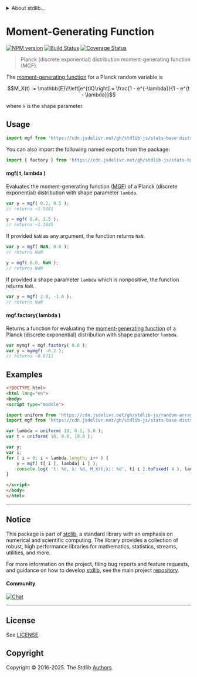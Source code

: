 <!--

@license Apache-2.0

Copyright (c) 2025 The Stdlib Authors.

Licensed under the Apache License, Version 2.0 (the "License");
you may not use this file except in compliance with the License.
You may obtain a copy of the License at

   http://www.apache.org/licenses/LICENSE-2.0

Unless required by applicable law or agreed to in writing, software
distributed under the License is distributed on an "AS IS" BASIS,
WITHOUT WARRANTIES OR CONDITIONS OF ANY KIND, either express or implied.
See the License for the specific language governing permissions and
limitations under the License.

-->


<details>
  <summary>
    About stdlib...
  </summary>
  <p>We believe in a future in which the web is a preferred environment for numerical computation. To help realize this future, we've built stdlib. stdlib is a standard library, with an emphasis on numerical and scientific computation, written in JavaScript (and C) for execution in browsers and in Node.js.</p>
  <p>The library is fully decomposable, being architected in such a way that you can swap out and mix and match APIs and functionality to cater to your exact preferences and use cases.</p>
  <p>When you use stdlib, you can be absolutely certain that you are using the most thorough, rigorous, well-written, studied, documented, tested, measured, and high-quality code out there.</p>
  <p>To join us in bringing numerical computing to the web, get started by checking us out on <a href="https://github.com/stdlib-js/stdlib">GitHub</a>, and please consider <a href="https://opencollective.com/stdlib">financially supporting stdlib</a>. We greatly appreciate your continued support!</p>
</details>

# Moment-Generating Function

[![NPM version][npm-image]][npm-url] [![Build Status][test-image]][test-url] [![Coverage Status][coverage-image]][coverage-url] <!-- [![dependencies][dependencies-image]][dependencies-url] -->

> Planck (discrete exponential) distribution moment-generating function (MGF).

<!-- Section to include introductory text. Make sure to keep an empty line after the intro `section` element and another before the `/section` close. -->

<section class="intro">

The [moment-generating function][mgf] for a Planck random variable is

<!-- <equation class="equation" label="eq:planck_mgf_function" align="center" raw="M_X(t) := \mathbb{E}\!\left[e^{tX}\right] = \frac{1 - e^{-\lambda}}{1 - e^{t - \lambda}}" alt="Moment-generating function (MGF) for the Planck distribution."> -->

```math
M_X(t) := \mathbb{E}\!\left[e^{tX}\right] = \frac{1 - e^{-\lambda}}{1 - e^{t - \lambda}}
```

<!-- </equation> -->

where `λ` is the shape parameter.

</section>

<!-- /.intro -->

<!-- Package usage documentation. -->



<section class="usage">

## Usage

```javascript
import mgf from 'https://cdn.jsdelivr.net/gh/stdlib-js/stats-base-dists-planck-mgf@esm/index.mjs';
```

You can also import the following named exports from the package:

```javascript
import { factory } from 'https://cdn.jsdelivr.net/gh/stdlib-js/stats-base-dists-planck-mgf@esm/index.mjs';
```

#### mgf( t, lambda )

Evaluates the moment-generating function ([MGF][mgf]) of a Planck (discrete exponential) distribution with shape parameter `lambda`.

```javascript
var y = mgf( 0.2, 0.5 );
// returns ~1.5181

y = mgf( 0.4, 1.5 );
// returns ~1.1645
```

If provided `NaN` as any argument, the function returns `NaN`.

```javascript
var y = mgf( NaN, 0.0 );
// returns NaN

y = mgf( 0.0, NaN );
// returns NaN
```

If provided a shape parameter `lambda` which is nonpositive, the function returns `NaN`.

```javascript
var y = mgf( 2.0, -1.0 );
// returns NaN
```

#### mgf.factory( lambda )

Returns a function for evaluating the [moment-generating function][mgf] of a Planck (discrete exponential) distribution with shape parameter `lambda`.

```javascript
var mymgf = mgf.factory( 0.8 );
var y = mymgf( -0.2 );
// returns ~0.8711
```

</section>

<!-- /.usage -->

<!-- Package usage notes. Make sure to keep an empty line after the `section` element and another before the `/section` close. -->

<section class="notes">

</section>

<!-- /.notes -->

<!-- Package usage examples. -->

<section class="examples">

## Examples

<!-- eslint no-undef: "error" -->

```html
<!DOCTYPE html>
<html lang="en">
<body>
<script type="module">

import uniform from 'https://cdn.jsdelivr.net/gh/stdlib-js/random-array-uniform@esm/index.mjs';
import mgf from 'https://cdn.jsdelivr.net/gh/stdlib-js/stats-base-dists-planck-mgf@esm/index.mjs';

var lambda = uniform( 10, 0.1, 5.0 );
var t = uniform( 10, 0.0, 10.0 );

var y;
var i;
for ( i = 0; i < lambda.length; i++ ) {
    y = mgf( t[ i ], lambda[ i ] );
    console.log( 't: %d, λ: %d, M_X(t;λ): %d', t[ i ].toFixed( 4 ), lambda[ i ].toFixed( 4 ), y.toFixed( 4 ) );
}

</script>
</body>
</html>
```

</section>

<!-- /.examples -->

<!-- Section to include cited references. If references are included, add a horizontal rule *before* the section. Make sure to keep an empty line after the `section` element and another before the `/section` close. -->

<section class="references">

</section>

<!-- /.references -->

<!-- C interface documentation. -->



<!-- Section for related `stdlib` packages. Do not manually edit this section, as it is automatically populated. -->

<section class="related">

</section>

<!-- /.related -->

<!-- Section for all links. Make sure to keep an empty line after the `section` element and another before the `/section` close. -->


<section class="main-repo" >

* * *

## Notice

This package is part of [stdlib][stdlib], a standard library with an emphasis on numerical and scientific computing. The library provides a collection of robust, high performance libraries for mathematics, statistics, streams, utilities, and more.

For more information on the project, filing bug reports and feature requests, and guidance on how to develop [stdlib][stdlib], see the main project [repository][stdlib].

#### Community

[![Chat][chat-image]][chat-url]

---

## License

See [LICENSE][stdlib-license].


## Copyright

Copyright &copy; 2016-2025. The Stdlib [Authors][stdlib-authors].

</section>

<!-- /.stdlib -->

<!-- Section for all links. Make sure to keep an empty line after the `section` element and another before the `/section` close. -->

<section class="links">

[npm-image]: http://img.shields.io/npm/v/@stdlib/stats-base-dists-planck-mgf.svg
[npm-url]: https://npmjs.org/package/@stdlib/stats-base-dists-planck-mgf

[test-image]: https://github.com/stdlib-js/stats-base-dists-planck-mgf/actions/workflows/test.yml/badge.svg?branch=main
[test-url]: https://github.com/stdlib-js/stats-base-dists-planck-mgf/actions/workflows/test.yml?query=branch:main

[coverage-image]: https://img.shields.io/codecov/c/github/stdlib-js/stats-base-dists-planck-mgf/main.svg
[coverage-url]: https://codecov.io/github/stdlib-js/stats-base-dists-planck-mgf?branch=main

<!--

[dependencies-image]: https://img.shields.io/david/stdlib-js/stats-base-dists-planck-mgf.svg
[dependencies-url]: https://david-dm.org/stdlib-js/stats-base-dists-planck-mgf/main

-->

[chat-image]: https://img.shields.io/gitter/room/stdlib-js/stdlib.svg
[chat-url]: https://app.gitter.im/#/room/#stdlib-js_stdlib:gitter.im

[stdlib]: https://github.com/stdlib-js/stdlib

[stdlib-authors]: https://github.com/stdlib-js/stdlib/graphs/contributors

[umd]: https://github.com/umdjs/umd
[es-module]: https://developer.mozilla.org/en-US/docs/Web/JavaScript/Guide/Modules

[deno-url]: https://github.com/stdlib-js/stats-base-dists-planck-mgf/tree/deno
[deno-readme]: https://github.com/stdlib-js/stats-base-dists-planck-mgf/blob/deno/README.md
[umd-url]: https://github.com/stdlib-js/stats-base-dists-planck-mgf/tree/umd
[umd-readme]: https://github.com/stdlib-js/stats-base-dists-planck-mgf/blob/umd/README.md
[esm-url]: https://github.com/stdlib-js/stats-base-dists-planck-mgf/tree/esm
[esm-readme]: https://github.com/stdlib-js/stats-base-dists-planck-mgf/blob/esm/README.md
[branches-url]: https://github.com/stdlib-js/stats-base-dists-planck-mgf/blob/main/branches.md

[stdlib-license]: https://raw.githubusercontent.com/stdlib-js/stats-base-dists-planck-mgf/main/LICENSE

[mgf]: https://en.wikipedia.org/wiki/Moment-generating_function

</section>

<!-- /.links -->
